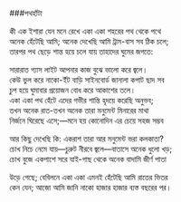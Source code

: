 ###পথহাঁটা

কী এক ইশারা যেন মনে রেখে একা একা শহরের পথ থেকে পথে  
অনেক হেঁটেছি আমি; অনেক দেখেছি আমি ট্রাম-বাস সব ঠিক চলে;  
তারপর পথ ছেড়ে শান্ত হয়ে চলে যায় তাহাদের ঘুমের জগতে:  
 
সারারাত গ্যাস লাইট আপনার কাজ বুঝে ভালো করে জ্বলে।  
কেউ ভুল করে নাকো-ইঁট বাড়ি সাইনবোর্ড জানালা কপাট ছাদ সব  
চুপ হয়ে ঘুমাবার প্রয়োজন বোধ করে আকাশের তলে।  
একা একা পথ হেঁটে এদের গভীর শান্তি হৃদয়ে করেছি অনুভব;  
তখন অনেক রাত-তখন অনেক তারা মনুমেন্ট মিনারের মাথা  
নির্জনে ঘিরেছে এসে;—মনে হয় কোনোদিন এর চেয়ে সহজ সম্ভব  
 
আর কিছু দেখেছি কি: একরাশ তারা আর মনুমেন্ট ভরা কলকাতা?  
চোখ নিচে নেমে যায়—চুরুট নীরবে জ্বলে—বাতাসে অনেক ধুলো খড়;  
চোখ বুজে একপাশে সরে যাই-গাছ থেকে অনেক বাদামি জীর্ণ পাতা  
 
উড়ে গেছে; বেবিলনে একা একা এমনই হেঁটেছি আমি রাতের ভিতর  
কেন যেন; আজো আমি জানি নাকো হাজার হাজার ব্যস্ত বছরের পর।  
